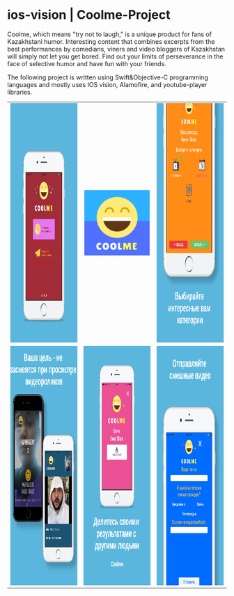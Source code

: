 # ios-vision | Coolme-Project
Coolme, which means "try not to laugh," is a unique product for fans of Kazakhstani humor. Interesting content that combines excerpts from the best performances by comedians, viners and video bloggers of Kazakhstan will simply not let you get bored. Find out your limits of perseverance in the face of selective humor and have fun with your friends.

The following project is written using Swift&Objective-C programming languages and mostly uses IOS vision, Alamofire, and youtube-player libraries.



<table>
  <tr>
    <td><img src="https://github.com/TA2002/Coolme-Project/blob/master/0.jpg" height="550" width="300"></td>
      <td align="center"><img src="https://github.com/TA2002/Coolme-Project/blob/master/Icon-App-83.5x83.5%402x.png" height="150" width="150" left="30" ></td>
     <td><img src="https://github.com/TA2002/Coolme-Project/blob/master/2.jpg" height="550" width="300" ></td>
  </tr>
  <tr>
    <td><a href="url"><img src="https://github.com/TA2002/Coolme-Project/blob/master/3.jpg" height="550" width="300" ></td>
    <td><img src="https://github.com/TA2002/Coolme-Project/blob/master/4.jpg" height="550" width="300" top="10" ></td>
    <td><img src="https://github.com/TA2002/Coolme-Project/blob/master/1.jpg" height="550" width="300" ></td>
  </tr>
</table>


